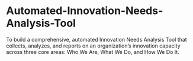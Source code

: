 # Automated-Innovation-Needs-Analysis-Tool
To build a comprehensive, automated Innovation Needs Analysis Tool that collects, analyzes, and reports on an organization’s innovation capacity across three core areas: Who We Are, What We Do, and How We Do It.

